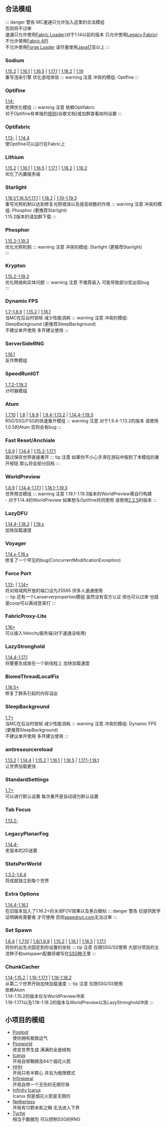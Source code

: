 ## 合法模组
::: danger 警告
MC速通只允许加入这里的合法模组   
否则将不过审   
速通只允许使用[Fabric Loader](https://fabricmc.net/)(对于1.14以前的版本 只允许使用[Legacy Fabric](https://legacyfabric.net/))   
不允许使用[Fabric API](https://modrinth.com/mod/fabric-api)   
不允许使用[Forge Loader](https://files.minecraftforge.net/net/minecraftforge/forge/)
请尽量使用[Java17](https://www.oracle.com/java/technologies/javase/jdk17-archive-downloads.html)及以上
:::
### Sodium
[1.15.2](https://github.com/Minecraft-Java-Edition-Speedrunning/mcsr-sodium-1.15.2/releases) | 
 [1.16.1](https://github.com/Minecraft-Java-Edition-Speedrunning/mcsr-sodium-1.16.1/releases) |
 [1.16.5](https://github.com/Minecraft-Java-Edition-Speedrunning/mcsr-sodium-1.16.5/releases) |
 [1.17.1](https://github.com/Minecraft-Java-Edition-Speedrunning/mcsr-sodium-1.17.1/releases) |
 [1.18.2](https://github.com/Minecraft-Java-Edition-Speedrunning/mcsr-sodium-1.18.2/releases) |
[1.19](https://github.com/Minecraft-Java-Edition-Speedrunning/mcsr-sodium-1.19/releases)   
        重写渲染引擎 优化游戏体验
  ::: warning 注意
  冲突的模组: Optifine
  :::

### Optifine
[1.14-](https://optifine.net/downloads)   
  老牌优化模组
  ::: warning 注意
    依赖Optifabric   
    对于Optifine有单独的[规则](http://bombch.us/DOOK)(谷歌文档)或加群查看如何设置
  :::

### Optifabric
[1.13-](https://github.com/RedLime/OptiFabric-Pre1.14/releases) | 
[1.14.4](https://github.com/Sjouwer/OptiFabric-1.14.4-Updated/releases)   
  使Optifine可以运行在Fabric上
### Lithium
[1.15.2](https://www.curseforge.com/minecraft/mc-mods/lithium/files/2904300) |
[1.16.1](https://github.com/mrmangohands/lithium-fabric/releases) |
[1.16.5](https://modrinth.com/mod/lithium/version/rvsW1zhb) |
[1.17.1](https://modrinth.com/mod/lithium/version/mc1.17.1-0.7.5) |
[1.18.2](https://modrinth.com/mod/lithium/version/mc1.18.2-0.10.2) |
[1.19.2](https://modrinth.com/mod/lithium/version/mc1.19.2-0.10.2)   
  优化了内置服务端

### Starlight
[1.16.1/1.16.5/1.17.1](https://github.com/PaperMC/Starlight/releases) |
[1.18.2](https://modrinth.com/mod/starlight/version/4ew9whL8) |
[1.19-1.19.3](https://modrinth.com/mod/starlight/version/1.1.1%2B1.19)   
  重写光照机制以达到修复光照错误以及提高帧数的作用
      ::: warning 注意
      冲突的模组: Phosphor (更推荐Starlight)   
      1.15.2版本的请加群下载
      :::

### Phosphor
[1.15.2-1.19.3](https://github.com/CaffeineMC/phosphor-fabric/releases)   
  优化光照机制
      ::: warning 注意
      冲突的模组: Starlight (更推荐Starlight)   
      :::

### Krypton
[1.15.2-1.19.3](https://github.com/mrmangohands/krypton/releases)    
  优化网络和实体问题
      ::: warning 注意
      不推荐装入 可能导致部分宏出现bug   
      :::
### Dynamic FPS
[1.7-1.8.9](https://github.com/RedLime/Pre1.9-Dynamic-FPS/releases/tag/1.0.1) |
[1.15.2](https://cdn.discordapp.com/attachments/816880312415027280/926260415900561408/dynamic-fps-2.0.4-but-different.jar) |
[1.16.1](https://cdn.discordapp.com/attachments/830250875376107542/880559489735086100/dynamic-menu-fps-0.1.jar)   
  当MC在后台时锁帧 减少性能消耗
      ::: warning 注意
      冲突的模组: SleepBackground (更推荐SleepBackground)   
      不建议单开使用 多开建议使用
      :::

### ServerSideRNG
[1.16.1](https://github.com/Minecraft-Java-Edition-Speedrunning/mcsr-serversiderng-1.16.1/releases)   
  反作弊模组

### SpeedRunIGT
[1.7.2-1.19.3](https://redlime.github.io/SpeedRunIGT/)   
  计时器模组

### Atum
[1.7.10](https://github.com/Minecraft-Java-Edition-Speedrunning/mcsr-atum-1.7.10/releases) |
[1.8](https://github.com/Minecraft-Java-Edition-Speedrunning/mcsr-atum-1.8/releases) |
[1.8.9](https://github.com/Minecraft-Java-Edition-Speedrunning/mcsr-atum-1.8.9/releases) |
[1.9.4-1.13.2](https://github.com/VoidXWalker/Atum/releases/tag/v1.0.5) |
[1.14.4-1.19.3](https://modrinth.com/mod/atum)   
  RSG/SSG/FSG的快速重开模组
  ::: warning 注意
  对于1.9.4-1.13.2的版本 请使用1.0.5的Atum 否则会有bug
  :::

### Fast Reset/Anchiale
[1.8.9](https://github.com/VoidXWalker/Anchiale/releases) |
[1.14.4](https://github.com/marinersfan824/FastReset/releases/tag/1.14.4) |
[1.15.2-1.17.1](https://github.com/jan-leila/FastReset/releases/)    
  跳过保存世界直接重开
  ::: tip 注意
  如果你不小心手滑在游玩中按到了本模组的重开按钮 那么将会部分回档
  :::

### WorldPreview
[1.8.9](https://github.com/Minecraft-Java-Edition-Speedrunning/mcsr-worldpreview-1.8.9/releases) |
[1.14.4-1.17.1](https://modrinth.com/mod/worldpreview) |
[1.18.1-1.19.3](https://github.com/VoidXWalker/WorldPreview)   
  世界预览模组
  ::: warning 注意
  1.18.1-1.19.3版本的WorldPreview需自行构建   
    - 对于1.14.4的WorldPreview 如果想与Optifine共同使用 请使用[2.2.5](https://github.com/VoidXWalker/WorldPreview/releases/tag/v2.2.5)的版本
  :::

### LazyDFU
[1.14.4-1.18.2](https://modrinth.com/mod/lazydfu/version/C6e265zK) |
[1.19.x](https://modrinth.com/mod/lazydfu/version/0.1.3)   
  加快加载速度

### Voyager
[1.14.x-1.16.x](https://github.com/modmuss50/Voyager/releases/tag/1.0.0)      
  修复了一个罕见的bug(ConcurrentModificationException)

### Force Port
[1.13-](https://github.com/marinersfan824/Force-Port-Mod/releases) |
[1.14+](https://github.com/DuncanRuns/Force-Port-Mod/releases)   
  将对局域网开放的端口设为25565 供多人速通使用   
::: tip 
还有一个Lanserverproperties模组 虽然没有官方认证 但也可以过审 也就是coop可以离线登录打
:::
### FabricProxy-Lite
[1.16+](https://modrinth.com/mod/fabricproxy-lite/versions)   
  可以接入Velocity服务端(对于速通没啥用)

### LazyStronghold
[1.14.4-1.17.1](https://github.com/Gregor0410/LazyStronghold/releases)   
  将要塞生成放在一个新线程上 加快加载速度

### BiomeThreadLocalFix
[1.16.5+](https://github.com/RedLime/BiomeThreadLocalFix/releases)    
  修复了群系引起的内存溢出

### SleepBackground
[1.7+](https://github.com/RedLime/SleepBackground/releases)   
      当MC在后台时锁帧 减少性能消耗
      ::: warning 注意
      冲突的模组: Dynamic FPS (更推荐SleepBackground)   
      不建议单开使用 多开建议使用
      :::

### antiresourcereload
[1.13.2](https://github.com/Minecraft-Java-Edition-Speedrunning/mcsr-antiresourcereload-1.13.2/releases) |
[1.14.4](https://github.com/Minecraft-Java-Edition-Speedrunning/mcsr-antiresourcereload-1.14.4/releases) |
[1.15.2](https://github.com/Minecraft-Java-Edition-Speedrunning/mcsr-antiresourcereload-1.15.2/releases) |
[1.16.1](https://github.com/Minecraft-Java-Edition-Speedrunning/mcsr-antiresourcereload-1.16.1/releases) |
[1.16.5](https://github.com/Minecraft-Java-Edition-Speedrunning/mcsr-antiresourcereload-1.16.5/releases) |
[1.17.1-1.18.1](https://github.com/Minecraft-Java-Edition-Speedrunning/mcsr-antiresourcereload-1.17.1-1.18.1/releases)   
  让世界加载更快

### StandardSettings
[1.7+](https://github.com/KingContaria/StandardSettings/releases/tag/v1.2.2)   
  可以进行默认设置 每次重开是自动调为默认设置

### Tab Focus
[1.13.2-](https://github.com/RedLime/TabFocus/releases)   

### LegacyPlanarFog
[1.14.4-](https://github.com/RedLime/LegacyPlanarFog/releases)   
  老版本的2D迷雾

### StatsPerWorld
[1.3.2-1.6.4](https://github.com/RedLime/StatsPerWorld/releases)   
  将成就独立到每个世界

### Extra Options
[1.14.4-1.16.1](https://github.com/VoidXWalker/extra-options/releases)   
  在旧版本加入了1.16.2+的关闭FOV效果以及黑白徽标
  ::: danger 警告
  仅提供医学证明确有需要者 才可使用 否则[speedrun.com](https://www.speedrun.com)无法过审
  :::

### Set Spawn
[1.6.4](https://github.com/Minecraft-Java-Edition-Speedrunning/mcsr-set-spawn-1.6.4/releases) |
[1.7.10](https://github.com/Minecraft-Java-Edition-Speedrunning/mcsr-set-spawn-1.7.10/releases) |
[1.8/1.8.9](https://github.com/Minecraft-Java-Edition-Speedrunning/mcsr-set-spawn-1.8-1.8.9/releases) |
[1.15.2](https://github.com/Minecraft-Java-Edition-Speedrunning/mcsr-set-spawn-1.15.2/releases) |
[1.16.1](https://github.com/Minecraft-Java-Edition-Speedrunning/mcsr-set-spawn-1.16.1/releases) |
[1.16.5](https://github.com/Minecraft-Java-Edition-Speedrunning/mcsr-set-spawn-1.16.5/releases) |
[1.17.1](https://github.com/Minecraft-Java-Edition-Speedrunning/mcsr-set-spawn-1.17.1/releases)   
  将你的出生点固定到你设置的坐标
  ::: tip 注意
  仅限SSG/SS使用 大部分项目的主流种子和setspawn配置将被写在[SSG种子](ssgseeds.md)里
  :::

### ChunkCacher
[1.14-1.15.2](https://github.com/Minecraft-Java-Edition-Speedrunning/mcsr-chunkcacher-1.14-1.15.2/releases) |
[1.16-1.17.1](https://github.com/Minecraft-Java-Edition-Speedrunning/mcsr-chunkcacher-1.16-1.17.1/releases) |
[1.18-1.18.2](https://github.com/Minecraft-Java-Edition-Speedrunning/mcsr-chunkcacher-1.18-1.18.2/releases)   
  从第二个世界开始加快加载速度
  ::: tip 注意
  仅限SSG/SS使用   
  依赖Atum   
  1.14-1.15.2的版本仅与WorldPreview冲突   
  1.16-1.17.1以及1.18-1.18.2的版本与WorldPreview以及LazyStronghold冲突
  :::

## 小项目的模组
- [Pogloot]( https://github.com/AbyssStudios/PogLoot)   
使你拥有极致运气
- [Pogworld](https://github.com/QuesiaSR/pogworld)   
改变世界生成 满满的全是结构
- [Icarus](https://github.com/DuncanRuns/Icarus-Mod)   
开局自带鞘翅及64个烟花火箭
- [HHH](https://github.com/DuncanRuns/HalfHeartHardcore-Mod)   
开局只有半颗心 并且为极限模式
- [Infiniperal](https://github.com/DuncanRuns/InfiniPearl)   
开局自带一个无伤的无限珍珠
- [Infinity Icarus](https://github.com/VoidXWalker/infinity-icarus)   
Icarus 但是烟花火箭是无限的
- [Netherless](https://github.com/QuesiaSR/netherless)   
开局有12颗末影之眼 无法进入下界
- [Tyche](https://github.com/VoidXWalker/tyche)   
相当于数据包 可以控制SSG的RNG
